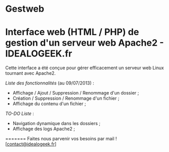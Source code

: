 Gestweb
=======

Interface web (HTML / PHP) de gestion d'un serveur web Apache2 - IDEALOGEEK.fr
=======

Cette interface a été conçue pour gérer efficacement un serveur web Linux tournant avec Apache2.

*Liste des fonctionnalités* (au 09/07/2013) :
 - Affichage / Ajout / Suppression / Renommage d'un dossier ;
 - Création / Suppression / Renommage d'un fichier ;
 - Affichage du contenu d'un fichier ;

*TO-DO Liste* :
 - Navigation dynamique dans les dossiers ;
 - Affichage des logs Apache2 ;


=======
Faites nous parvenir vos besoins par mail ! [contact@idealogeek.fr]

